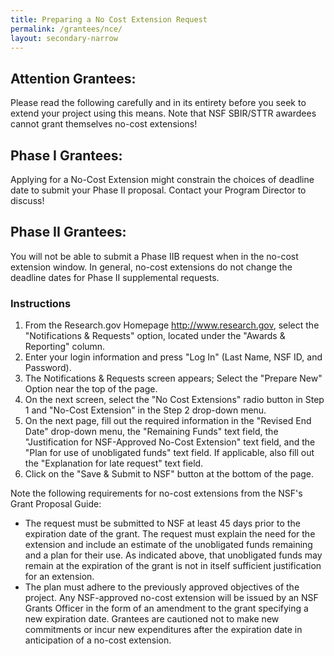 ```yaml
---
title: Preparing a No Cost Extension Request 
permalink: /grantees/nce/
layout: secondary-narrow
---
```


## Attention Grantees:

Please read the following carefully and in its entirety before you seek to extend your project using this means. Note that NSF SBIR/STTR awardees cannot grant themselves no-cost extensions!

## Phase I Grantees: 
Applying for a No-Cost Extension might constrain the choices of deadline date to submit your Phase II proposal. Contact your Program Director to discuss!

## Phase II Grantees:
You will not be able to submit a Phase IIB request when in the no-cost extension window. In general, no-cost extensions do not change the deadline dates for Phase II supplemental requests.

### Instructions
1. From the Research.gov Homepage http://www.research.gov, select the "Notifications & Requests" option, located under the "Awards & Reporting" column.
2. Enter your login information and press "Log In" (Last Name, NSF ID, and Password).
3. The Notifications & Requests screen appears; Select the "Prepare New" Option near the top of the page.
4. On the next screen, select the "No Cost Extensions" radio button in Step 1 and "No-Cost Extension" in the Step 2 drop-down menu.
5. On the next page, fill out the required information in the "Revised End Date" drop-down menu, the "Remaining Funds" text field, the "Justification for NSF-Approved No-Cost Extension" text field, and the "Plan for use of unobligated funds" text field. If applicable, also fill out the "Explanation for late request" text field.
6. Click on the "Save & Submit to NSF" button at the bottom of the page.  

Note the following requirements for no-cost extensions from the NSF's Grant Proposal Guide:

- The request must be submitted to NSF at least 45 days prior to the expiration date of the grant. The request must explain the need for the extension and include an estimate of the unobligated funds remaining and a plan for their use. As indicated above, that unobligated funds may remain at the expiration of the grant is not in itself sufficient justification for an extension.
- The plan must adhere to the previously approved objectives of the project. Any NSF-approved no-cost extension will be issued by an NSF Grants Officer in the form of an amendment to the grant specifying a new expiration date. Grantees are cautioned not to make new commitments or incur new expenditures after the expiration date in anticipation of a no-cost extension.

